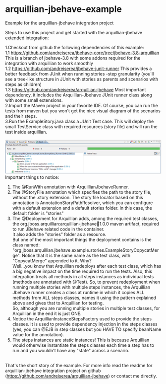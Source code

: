 arquillian-jbehave-example
==========================

Example for the arquillian-jbehave integration project

Steps to use this project and get started with the arquillian-jbehave extended integration:

1.Checkout from github the following dependencies of this example:<br/>
  1.1 https://github.com/andreiserea/jbehave-core/tree/jbehave-3.8-arquillian
  This is a branch of jbehave-3.8 with some addons required for the integration with arquillian to work smoothly <br/>
  1.2 https://github.com/andreiserea/jbehave-junit-runner
  This provides a better feedback from JUnit when running stories -step granularity (you'll see a tree-like structure in JUnit with stories as parents and scenarios with steps as children)<br/>
  1.3 https://github.com/andreiserea/arquillian-jbehave
  Most important dependency, it includes the Arquillian-Jbehave JUnit runner class along with some small extensions.<br/>
2.Import the Maven project in your favorite IDE. Of course, you can run the tests from maven but you won't get the nice visual diagram of the scenarios and their steps.<br/>
3.Run the ExampleStory.java class a JUnit Test case. This will deploy the small TestService class with required resources (story file) and will run the test inside arquillian.<br/><br/>
<img src="junit.png"/>
Important things to notice:<br/>
1. The @RunWith annotation with ArquillianJbehaveRunner.<br/>
2. The @StoryFile annotation which specifies the path to the story file, without the .story extension. The story file locator based on this annotation is AnnotationStoryPathResolver, which you can configure with a default extension and a default stories folder. In this case, the default folder is "stories"
3. The @Deployment for Arquillian adds, among the required test classes, the org.jboss.arquillian:arquillian-jbehave:jar:1.0.0 maven artifact, required to run JBehave related code in the container.<br/> It also adds the "stories" folder as a resource.<br/>
But one of the most important things the deployment contains is the class named:
"org.jboss.arquillian.jbehave.example.stories.ExampleStoryCopycatMerge". Notice that it is the same name as the test class, with "CopycatMerge" appended to it. Why?<br/>
Well...you know that Arquillian redeploys after each test class, which has a big negative impact on the time required to run the tests. Also, this integration treats all methods in all steps instances as individual tests (methods are annotated with @Test). So, to prevent redeployment when running multiple stories with multiple steps instances, the Arquillian Jbehave runner creates a class at runtime in which it copies ALL methods from ALL steps classes, names it using the pattern explained above and gives that to Arquillian for testing.<br/>
So, although you are running multiple stories in multiple test classes, for Arquillian in the end it is just ONE.<br/>
4. Notice the ArquillianInstanceStepsFactory used to provide the steps classes. It is used to provide dependency injection in the steps classes (yes, you can @EJB in step classes but you HAVE TO specify beanName value for the annotation). <br/>
5. The steps instances are static instances! This is because Arquillian would otherwise instantiate the steps classes each time a step has to run and you wouldn't have any "state" across a scenario.<br/><br/>


That's the short story of the example. For more info read the readme for arquillian-jbehave integration project on github (https://github.com/andreiserea/arquillian-jbehave) or contact me directly.<br/>
